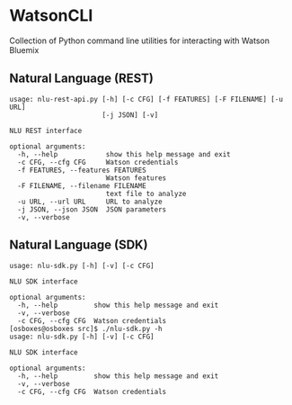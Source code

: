 # WatsonCLI
Collection of Python command line utilities for interacting with Watson Bluemix

## Natural Language (REST)
```shell-session
usage: nlu-rest-api.py [-h] [-c CFG] [-f FEATURES] [-F FILENAME] [-u URL]
                       [-j JSON] [-v]

NLU REST interface

optional arguments:
  -h, --help            show this help message and exit
  -c CFG, --cfg CFG     Watson credentials
  -f FEATURES, --features FEATURES
                        Watson features
  -F FILENAME, --filename FILENAME
                        text file to analyze
  -u URL, --url URL     URL to analyze
  -j JSON, --json JSON  JSON parameters
  -v, --verbose
```
## Natural Language (SDK)
```shell-session
usage: nlu-sdk.py [-h] [-v] [-c CFG]

NLU SDK interface

optional arguments:
  -h, --help         show this help message and exit
  -v, --verbose
  -c CFG, --cfg CFG  Watson credentials
[osboxes@osboxes src]$ ./nlu-sdk.py -h
usage: nlu-sdk.py [-h] [-v] [-c CFG]

NLU SDK interface

optional arguments:
  -h, --help         show this help message and exit
  -v, --verbose
  -c CFG, --cfg CFG  Watson credentials
```
